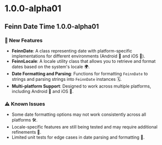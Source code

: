 # 1.0.0-alpha01

## Feinn Date Time 1.0.0-alpha01

### 🌟 New Features

- **FeinnDate**: A class representing date with platform-specific implementations for different environments (Android 📱 and iOS 🍏).
- **FeinnLocale**: A locale utility class that allows you to retrieve and format dates based on the system's locale 🌍.
- **Date Formatting and Parsing**: Functions for formatting `FeinnDate` to strings and parsing strings into `FeinnDate` instances 🗓️.
- **Multi-platform Support**: Designed to work across multiple platforms, including Android 📱 and iOS 🍏.

### ⚠️ Known Issues

- Some date formatting options may not work consistently across all platforms 🛠️.
- Locale-specific features are still being tested and may require additional refinements 🔧.
- Limited unit tests for edge cases in date parsing and formatting 🧪.